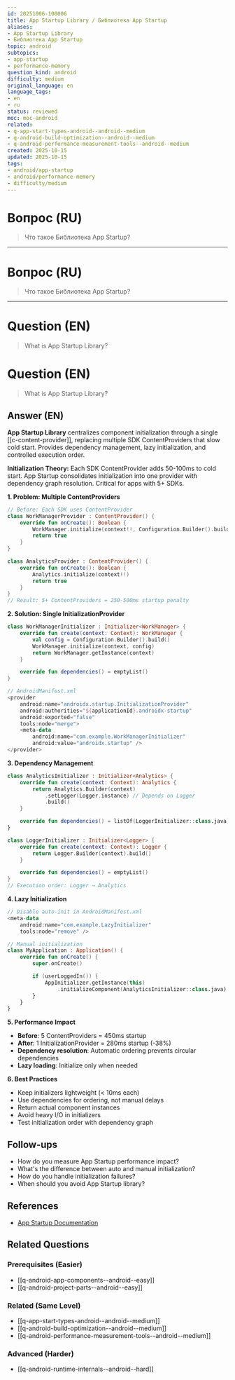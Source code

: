 ```yaml
---
id: 20251006-100006
title: App Startup Library / Библиотека App Startup
aliases:
- App Startup Library
- Библиотека App Startup
topic: android
subtopics:
- app-startup
- performance-memory
question_kind: android
difficulty: medium
original_language: en
language_tags:
- en
- ru
status: reviewed
moc: moc-android
related:
- q-app-start-types-android--android--medium
- q-android-build-optimization--android--medium
- q-android-performance-measurement-tools--android--medium
created: 2025-10-15
updated: 2025-10-15
tags:
- android/app-startup
- android/performance-memory
- difficulty/medium
---
```


# Вопрос (RU)
> Что такое Библиотека App Startup?

---

# Вопрос (RU)
> Что такое Библиотека App Startup?

---

# Question (EN)
> What is App Startup Library?

# Question (EN)
> What is App Startup Library?

## Answer (EN)
**App Startup Library** centralizes component initialization through a single [[c-content-provider]], replacing multiple SDK ContentProviders that slow cold start. Provides dependency management, lazy initialization, and controlled execution order.

**Initialization Theory:**
Each SDK ContentProvider adds 50-100ms to cold start. App Startup consolidates initialization into one provider with dependency graph resolution. Critical for apps with 5+ SDKs.

**1. Problem: Multiple ContentProviders**

```kotlin
// Before: Each SDK uses ContentProvider
class WorkManagerProvider : ContentProvider() {
    override fun onCreate(): Boolean {
        WorkManager.initialize(context!!, Configuration.Builder().build())
        return true
    }
}

class AnalyticsProvider : ContentProvider() {
    override fun onCreate(): Boolean {
        Analytics.initialize(context!!)
        return true
    }
}
// Result: 5+ ContentProviders = 250-500ms startup penalty
```

**2. Solution: Single InitializationProvider**

```kotlin
class WorkManagerInitializer : Initializer<WorkManager> {
    override fun create(context: Context): WorkManager {
        val config = Configuration.Builder().build()
        WorkManager.initialize(context, config)
        return WorkManager.getInstance(context)
    }

    override fun dependencies() = emptyList()
}

// AndroidManifest.xml
<provider
    android:name="androidx.startup.InitializationProvider"
    android:authorities="${applicationId}.androidx-startup"
    android:exported="false"
    tools:node="merge">
    <meta-data
        android:name="com.example.WorkManagerInitializer"
        android:value="androidx.startup" />
</provider>
```

**3. Dependency Management**

```kotlin
class AnalyticsInitializer : Initializer<Analytics> {
    override fun create(context: Context): Analytics {
        return Analytics.Builder(context)
            .setLogger(Logger.instance) // Depends on Logger
            .build()
    }

    override fun dependencies() = listOf(LoggerInitializer::class.java)
}

class LoggerInitializer : Initializer<Logger> {
    override fun create(context: Context): Logger {
        return Logger.Builder(context).build()
    }

    override fun dependencies() = emptyList()
}
// Execution order: Logger → Analytics
```

**4. Lazy Initialization**

```kotlin
// Disable auto-init in AndroidManifest.xml
<meta-data
    android:name="com.example.LazyInitializer"
    tools:node="remove" />

// Manual initialization
class MyApplication : Application() {
    override fun onCreate() {
        super.onCreate()

        if (userLoggedIn()) {
            AppInitializer.getInstance(this)
                .initializeComponent(AnalyticsInitializer::class.java)
        }
    }
}
```

**5. Performance Impact**

- **Before**: 5 ContentProviders = 450ms startup
- **After**: 1 InitializationProvider = 280ms startup (-38%)
- **Dependency resolution**: Automatic ordering prevents circular dependencies
- **Lazy loading**: Initialize only when needed

**6. Best Practices**

- Keep initializers lightweight (< 10ms each)
- Use dependencies for ordering, not manual delays
- Return actual component instances
- Avoid heavy I/O in initializers
- Test initialization order with dependency graph

## Follow-ups

- How do you measure App Startup performance impact?
- What's the difference between auto and manual initialization?
- How do you handle initialization failures?
- When should you avoid App Startup library?

## References

- [App Startup Documentation](https://developer.android.com/topic/libraries/app-startup)

## Related Questions

### Prerequisites (Easier)
- [[q-android-app-components--android--easy]]
- [[q-android-project-parts--android--easy]]

### Related (Same Level)
- [[q-app-start-types-android--android--medium]]
- [[q-android-build-optimization--android--medium]]
- [[q-android-performance-measurement-tools--android--medium]]

### Advanced (Harder)
- [[q-android-runtime-internals--android--hard]]